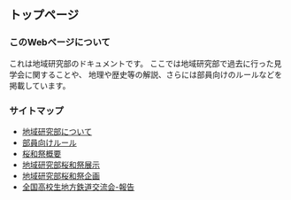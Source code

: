 ## トップページ
### このWebページについて
これは地域研究部のドキュメントです。
ここでは地域研究部で過去に行った見学会に関することや、
地理や歴史等の解説、さらには部員向けのルールなどを
掲載しています。

### サイトマップ
* [地域研究部について](chiiken/about/chiiken-about.md)
* [部員向けルール](chiiken/about/rule.md)
* [桜和祭概要](chiiken/event/ouwa-about.md)
* [地域研究部桜和祭展示](chiiken/event/ouwa-tenzi.md)
* [地域研究部桜和祭企画](chiiken/event/ouwa-kikaku.md)
* [全国高校生地方鉄道交流会-報告](chiiken/archive/chitetsukouryu.md)
